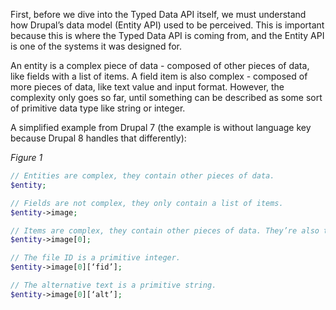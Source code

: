 First, before we dive into the Typed Data API itself, we must understand how Drupal’s data model (Entity API) used to be perceived. This is important because this is where the Typed Data API is coming from, and the Entity API is one of the systems it was designed for.

An entity is a complex piece of data - composed of other pieces of data, like fields with a list of items. A field item is also complex - composed of more pieces of data, like text value and input format. However, the complexity only goes so far, until something can be described as some sort of primitive data type like string or integer.

A simplified example from Drupal 7 (the example is without language key because Drupal 8 handles that differently):

_Figure 1_

```php
// Entities are complex, they contain other pieces of data.
$entity;

// Fields are not complex, they only contain a list of items.
$entity->image;

// Items are complex, they contain other pieces of data. They’re also translatable and accessible (has permissions).
$entity->image[0];

// The file ID is a primitive integer.
$entity->image[0][‘fid’];

// The alternative text is a primitive string.
$entity->image[0][‘alt’];

```